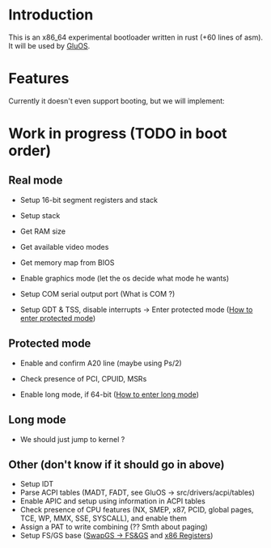 # Introduction
This is an x86_64 experimental bootloader written in rust (+60 lines of asm).
It will be used by [GluOS](https://github.com/Sxmourai/GluOS).

# Features
Currently it doesn't even support booting, but we will implement:

# Work in progress (TODO in boot order)
## Real mode
- Setup 16-bit segment registers and stack
- Setup stack
- Get RAM size
- Get available video modes
- Get memory map from BIOS
- Enable graphics mode (let the os decide what mode he wants)
- Setup COM serial output port (What is COM ?)

- Setup GDT & TSS, disable interrupts -> Enter protected mode ([How to enter protected mode](https://wiki.osdev.org/Rolling_Your_Own_Bootloader#Ready._Entering_Protected_Mode_...))
## Protected mode
- Enable and confirm A20 line (maybe using Ps/2)
- Check presence of PCI, CPUID, MSRs

- Enable long mode, if 64-bit ([How to enter long mode](https://wiki.osdev.org/Setting_Up_Long_Mode))
## Long mode
- We should just jump to kernel ?

## Other (don't know if it should go in above)
- Setup IDT
- Parse ACPI tables (MADT, FADT, see GluOS -> src/drivers/acpi/tables)
- Enable APIC and setup using information in ACPI tables
- Check presence of CPU features (NX, SMEP, x87, PCID, global pages, TCE, WP, MMX, SSE, SYSCALL), and enable them
- Assign a PAT to write combining (?? Smth about paging)
- Setup FS/GS base ([SwapGS -> FS&GS](https://wiki.osdev.org/SWAPGS#FS_and_GS) and [x86 Registers](https://wiki.osdev.org/CPU_Registers_x86-64#FS.base.2C_GS.base))
